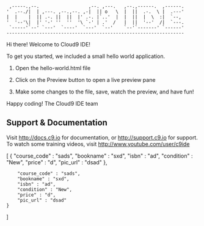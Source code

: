      ,-----.,--.                  ,--. ,---.   ,--.,------.  ,------.
    '  .--./|  | ,---. ,--.,--. ,-|  || o   \  |  ||  .-.  \ |  .---'
    |  |    |  || .-. ||  ||  |' .-. |`..'  |  |  ||  |  \  :|  `--, 
    '  '--'\|  |' '-' ''  ''  '\ `-' | .'  /   |  ||  '--'  /|  `---.
     `-----'`--' `---'  `----'  `---'  `--'    `--'`-------' `------'
    ----------------------------------------------------------------- 


Hi there! Welcome to Cloud9 IDE!

To get you started, we included a small hello world application.

1) Open the hello-world.html file

2) Click on the Preview button to open a live preview pane

3) Make some changes to the file, save, watch the preview, and have fun!

Happy coding!
The Cloud9 IDE team


## Support & Documentation

Visit http://docs.c9.io for documentation, or http://support.c9.io for support.
To watch some training videos, visit http://www.youtube.com/user/c9ide


[
    {
    	"course_code" : "sads",
    	"bookname" : "sxd",
    	"isbn" : "ad",
    	"condition" : "New",
    	"price" : "d",
    	"pic_url" : "dsad"
    },
    
    	"course_code" : "sads",
    	"bookname" : "sxd",
    	"isbn" : "ad",
    	"condition" : "New",
    	"price" : "d",
    	"pic_url" : "dsad"
    }
]
